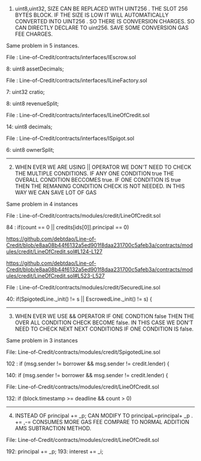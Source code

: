 1) uint8,uint32, SIZE CAN BE REPLACED WITH UINT256 . THE SLOT 256 BYTES BLOCK. IF THE SIZE IS LOW IT WILL AUTOMATICALLY CONVERTED INTO UINT256 . SO THERE IS CONVERSION CHARGES. SO CAN DIRECTLY DECLARE TO uint256. SAVE SOME CONVERSION GAS FEE CHARGES.

Same problem in 5 instances.

File : Line-of-Credit/contracts/interfaces/IEscrow.sol

8:     uint8 assetDecimals;

File :  Line-of-Credit/contracts/interfaces/ILineFactory.sol

7:     uint32 cratio;

8:     uint8 revenueSplit;

File :  Line-of-Credit/contracts/interfaces/ILineOfCredit.sol

14:    uint8 decimals;  

File : Line-of-Credit/contracts/interfaces/ISpigot.sol

6:      uint8 ownerSplit;   

--------------------------------------------------------------------------------------------------------------------------------------------

2) WHEN EVER WE ARE USING || OPERATOR WE DON'T NEED TO CHECK THE MULTIPLE CONDITIONS. IF ANY ONE CONDITION true THE OVERALL CONDITION BECCOMES true. IF ONE CONDITION IS true THEN THE REMANING CONDITION CHECK IS NOT NEEDED. IN THIS WAY WE CAN SAVE LOT OF GAS 

Same problem in 4 instances

File :   Line-of-Credit/contracts/modules/credit/LineOfCredit.sol

 84 :    if(count == 0 || credits[ids[0]].principal == 0) 

https://github.com/debtdao/Line-of-Credit/blob/e8aa08b44f6132a5ed901f8daa231700c5afeb3a/contracts/modules/credit/LineOfCredit.sol#L124-L127

https://github.com/debtdao/Line-of-Credit/blob/e8aa08b44f6132a5ed901f8daa231700c5afeb3a/contracts/modules/credit/LineOfCredit.sol#L523-L527

File :  Line-of-Credit/contracts/modules/credit/SecuredLine.sol

40:     if(SpigotedLine._init() != s || EscrowedLine._init() != s) {

---------------------------------------------------------------------------------------------------------------------------------------------------------------

3) WHEN EVER WE USE && OPERATOR IF ONE CONDTION false THEN THE OVER ALL CONDITION CHECK BECOME false. IN THIS CASE WE DON'T NEED TO CHECK NEXT NEXT CONDITIONS IF ONE CONDITION IS false.

Same problem in 3 instances

File:    Line-of-Credit/contracts/modules/credit/SpigotedLine.sol

102 :   if (msg.sender != borrower && msg.sender != credit.lender) {

 140:   if (msg.sender != borrower && msg.sender != credit.lender) {

File:    Line-of-Credit/contracts/modules/credit/LineOfCredit.sol

132:   if (block.timestamp >= deadline && count > 0) 

------------------------------------------------------------------------------------------------------------------------------------------

4) INSTEAD OF principal += _p; CAN MODIFY TO  principaL=principal+ _p . += ,-= CONSUMES MORE GAS FEE COMPARE TO NORMAL ADDITION AMS SUBTRACTION METHOD.

File:  Line-of-Credit/contracts/modules/credit/LineOfCredit.sol

192:       principal += _p; 
193:       interest += _i;

